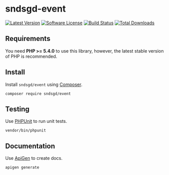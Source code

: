 # sndsgd-event

[![Latest Version](https://img.shields.io/github/release/sndsgd/sndsgd-event.svg?style=flat-square)](https://github.com/sndsgd/sndsgd-event/releases)
[![Software License](https://img.shields.io/badge/license-MIT-brightgreen.svg?style=flat-square)](https://github.com/sndsgd/sndsgd-event/LICENSE)
[![Build Status](https://img.shields.io/travis/sndsgd/sndsgd-event/master.svg?style=flat-square)](https://travis-ci.org/sndsgd/sndsgd-event)
[![Total Downloads](https://img.shields.io/packagist/dt/sndsgd/event.svg?style=flat-square)](https://packagist.org/packages/sndsgd/event)

## Requirements

You need **PHP >= 5.4.0** to use this library, however, the latest stable version of PHP is recommended.


## Install

Install `sndsgd/event` using [Composer](https://getcomposer.org/).

```
composer require sndsgd/event
```

## Testing

Use [PHPUnit](https://phpunit.de/) to run unit tests.

```
vendor/bin/phpunit
```


## Documentation

Use [ApiGen](http://apigen.org/) to create docs.

```
apigen generate
```
